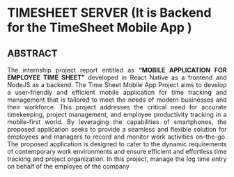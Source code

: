 
 # TIMESHEET SERVER (It is Backend for the TimeSheet Mobile App )

 ## ABSTRACT
 <p align="justify">The internship project report entitled as <strong>“MOBILE APPLICATION FOR EMPLOYEE TIME SHEET”</strong> developed in React Native as a frontend and NodeJS as a backend. The Time Sheet Mobile App Project aims to develop a user-friendly and efficient mobile application for time tracking and management that is tailored to meet the needs of modern businesses and their workforce. This project addresses the critical need for accurate timekeeping, project management, and employee productivity tracking in a mobile-first world. By leveraging the capabilities of smartphones, the proposed application seeks to provide a seamless and flexible solution for employees and managers to record and monitor work activities on-the-go. The proposed application is designed to cater to the dynamic requirements of contemporary work environments and ensure efficient and effortless time tracking and project organization. In this project, manage the log time entry on behalf of the employee of the company</p>

